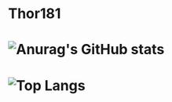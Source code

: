 # Thor181
![Anurag's GitHub stats](https://github-readme-stats.vercel.app/api?username=thor181&show_icons=true&theme=radical)
=======

![Top Langs](https://github-readme-stats.vercel.app/api/top-langs/?username=thor181&layout=compact)
=======
